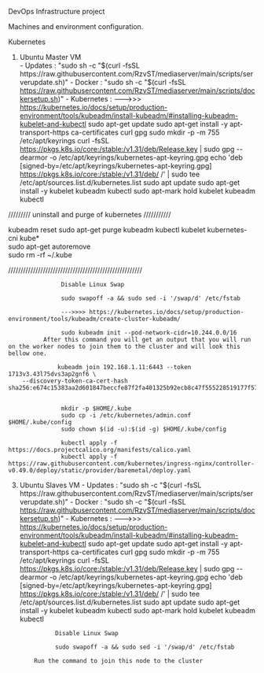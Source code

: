 DevOps Infrastructure project 

Machines and environment configuration. 

Kubernetes 

  1. Ubuntu Master VM  
    - Updates : "sudo sh -c "$(curl -fsSL https://raw.githubusercontent.com/RzvST/mediaserver/main/scripts/serverupdate.sh)"
    - Docker : "sudo sh -c "$(curl -fsSL https://raw.githubusercontent.com/RzvST/mediaserver/main/scripts/dockersetup.sh)"
    - Kubernetes :  --->>> https://kubernetes.io/docs/setup/production-environment/tools/kubeadm/install-kubeadm/#installing-kubeadm-kubelet-and-kubectl
                   sudo apt-get update
                   sudo apt-get install -y apt-transport-https ca-certificates curl gpg
                   sudo mkdir -p -m 755 /etc/apt/keyrings
                   curl -fsSL https://pkgs.k8s.io/core:/stable:/v1.31/deb/Release.key | sudo gpg --dearmor -o /etc/apt/keyrings/kubernetes-apt-keyring.gpg
                   echo 'deb [signed-by=/etc/apt/keyrings/kubernetes-apt-keyring.gpg] https://pkgs.k8s.io/core:/stable:/v1.31/deb/ /' | sudo tee /etc/apt/sources.list.d/kubernetes.list
                   sudo apt update
                   sudo apt-get install -y kubelet kubeadm kubectl
                   sudo apt-mark hold kubelet kubeadm kubectl

///////// uninstall and purge of kubernetes ///////////

kubeadm reset
sudo apt-get purge kubeadm kubectl kubelet kubernetes-cni kube*   
sudo apt-get autoremove  
sudo rm -rf ~/.kube


//////////////////////////////////////////////////////

                   Disable Linux Swap

                   sudo swapoff -a && sudo sed -i '/swap/d' /etc/fstab

                   --->>>> https://kubernetes.io/docs/setup/production-environment/tools/kubeadm/create-cluster-kubeadm/

                   sudo kubeadm init --pod-network-cidr=10.244.0.0/16
              After this command you will get an output that you will run on the worker nodes to join them to the cluster and will look this bellow one.    
              
                  kubeadm join 192.168.1.11:6443 --token 1713v3.43l75dvs3ap2gnf6 \
        --discovery-token-ca-cert-hash sha256:e674c15383aa2d601847beccfe87f2fa401325b92ecb8c47f555228519177f57


                   mkdir -p $HOME/.kube
                   sudo cp -i /etc/kubernetes/admin.conf $HOME/.kube/config
                   sudo chown $(id -u):$(id -g) $HOME/.kube/config

                   kubectl apply -f https://docs.projectcalico.org/manifests/calico.yaml
                   kubectl apply -f https://raw.githubusercontent.com/kubernetes/ingress-nginx/controller-v0.49.0/deploy/static/provider/baremetal/deploy.yaml

     

  3. Ubuntu Slaves VM
    - Updates : "sudo sh -c "$(curl -fsSL https://raw.githubusercontent.com/RzvST/mediaserver/main/scripts/serverupdate.sh)"
    - Docker : "sudo sh -c "$(curl -fsSL https://raw.githubusercontent.com/RzvST/mediaserver/main/scripts/dockersetup.sh)"
    - Kubernetes :  --->>> https://kubernetes.io/docs/setup/production-environment/tools/kubeadm/install-kubeadm/#installing-kubeadm-kubelet-and-kubectl
                   sudo apt-get update
                   sudo apt-get install -y apt-transport-https ca-certificates curl gpg
                   sudo mkdir -p -m 755 /etc/apt/keyrings
                   curl -fsSL https://pkgs.k8s.io/core:/stable:/v1.31/deb/Release.key | sudo gpg --dearmor -o /etc/apt/keyrings/kubernetes-apt-keyring.gpg
                   echo 'deb [signed-by=/etc/apt/keyrings/kubernetes-apt-keyring.gpg] https://pkgs.k8s.io/core:/stable:/v1.31/deb/ /' | sudo tee /etc/apt/sources.list.d/kubernetes.list
                   sudo apt update
                   sudo apt-get install -y kubelet kubeadm kubectl
                   sudo apt-mark hold kubelet kubeadm kubectl

                   Disable Linux Swap

                   sudo swapoff -a && sudo sed -i '/swap/d' /etc/fstab

             Run the command to join this node to the cluster 

                  
                   
